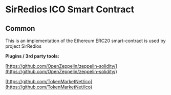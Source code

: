 # SirRedios ICO Smart Contract

## Common

This is an implementation of the Ethereum ERC20 smart-contract is used by project SirRedios

<b>Plugins / 3rd party tools:</b>

[https://github.com/OpenZeppelin/zeppelin-solidity/](https://github.com/OpenZeppelin/zeppelin-solidity/)

[https://github.com/TokenMarketNet/ico](https://github.com/TokenMarketNet/ico)